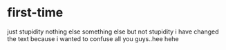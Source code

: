 # first-time
just stupidity nothing else 
something else but not stupidity
i have changed the text because i wanted to confuse all you guys..hee hehe 
